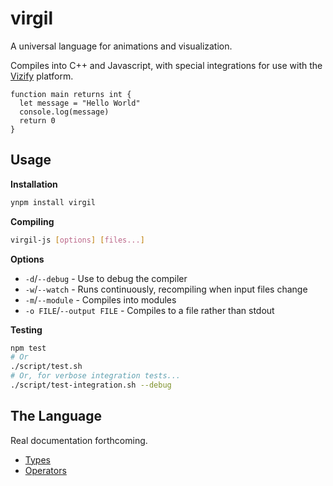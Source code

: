 # virgil

A universal language for animations and visualization.

Compiles into C++ and Javascript, with special integrations for use
with the [Vizify](https://git.corp.yahoo.com/lpstein/vizify) platform.

```
function main returns int {
  let message = "Hello World"
  console.log(message)
  return 0
}
```

## Usage

**Installation**

```bash
ynpm install virgil
```

**Compiling**

```bash
virgil-js [options] [files...]
```

**Options**

 * `-d`/`--debug` - Use to debug the compiler
 * `-w`/`--watch` - Runs continuously, recompiling when input files change
 * `-m`/`--module` - Compiles into modules
 * `-o FILE`/`--output FILE` - Compiles to a file rather than stdout

**Testing**

```bash
npm test
# Or
./script/test.sh
# Or, for verbose integration tests...
./script/test-integration.sh --debug
```

## The Language

Real documentation forthcoming.

 * [Types](language/types.md)
 * [Operators](language/operators.md)
